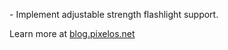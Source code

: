 \- Implement adjustable strength flashlight support.  

Learn more at [blog.pixelos.net](https://blog.pixelos.net/)